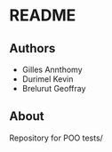 # README

## Authors 

* Gilles Annthomy
* Durimel Kevin
* Brelurut Geoffray

## About

Repository for POO tests/
